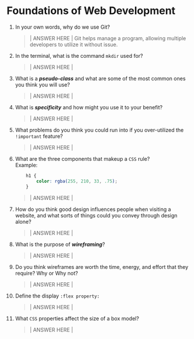 # Foundations of Web Development
01. In your own words, why do we use Git?
    > | ANSWER HERE | Git helps manage a program, allowing multiple developers to utilize it without issue.

02. In the terminal, what is the command `mkdir` used for?
    > | ANSWER HERE |

03. What is a ***pseudo-class*** and what are some of the most common ones you think you will use?
    > | ANSWER HERE |

04. What is ***specificity*** and how might you use it to your benefit?
    > | ANSWER HERE |

05. What problems do you think you could run into if you over-utilized the `!important` feature?
    > | ANSWER HERE |

06. What are the three components that makeup a `CSS` rule? <br> Example:

    ```css
        h1 {
            color: rgba(255, 210, 33, .75);
        }
    ```

    > | ANSWER HERE |

07. How do you think good design influences people when visiting a website, and what sorts of things could you convey through design alone?
    > | ANSWER HERE |

08. What is the purpose of ***wireframing***?
    > | ANSWER HERE |

09. Do you think wireframes are worth the time, energy, and effort that they require? Why or Why not?
    > | ANSWER HERE |

10. Define the display `:flex property:`
    > | ANSWER HERE |

11. What `CSS` properties affect the size of a box model?
    > | ANSWER HERE |
